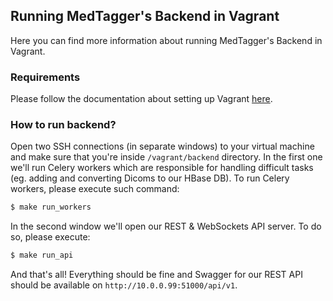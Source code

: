 Running MedTagger's Backend in Vagrant
--------------------------------------

Here you can find more information about running MedTagger's Backend in Vagrant.

### Requirements 

Please follow the documentation about setting up Vagrant [here](/docs/development_setup_vagrant.md).

### How to run backend?

Open two SSH connections (in separate windows) to your virtual machine and make sure that you're inside `/vagrant/backend`
 directory. In the first one we'll run Celery workers which are responsible for handling difficult tasks (eg. adding and
 converting Dicoms to our HBase DB). To run Celery workers, please execute such command:

```bash
$ make run_workers
```

In the second window we'll open our REST & WebSockets API server. To do so, please execute:

```bash
$ make run_api
```

And that's all! Everything should be fine and Swagger for our REST API should be available on
 `http://10.0.0.99:51000/api/v1`. 
